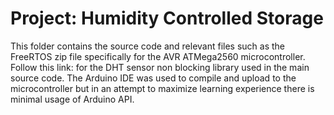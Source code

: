 # Project: Humidity Controlled Storage

This folder contains the source code and relevant files such as the FreeRTOS zip file specifically for the AVR ATMega2560 microcontroller. Follow this link:  for the DHT
sensor non blocking library used in the main source code. The Arduino IDE was used to compile and upload to the microcontroller but in an attempt to maximize learning 
experience there is minimal usage of Arduino API. 

